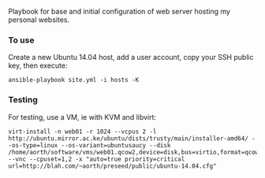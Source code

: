 Playbook for base and initial configuration of web server hosting my personal websites.

### To use
Create a new Ubuntu 14.04 host, add a user account, copy your SSH public key, then execute:

    ansible-playbook site.yml -i hosts -K

### Testing
For testing, use a VM, ie with KVM and libvirt:

```console
virt-install -n web01 -r 1024 --vcpus 2 -l http://ubuntu.mirror.ac.ke/ubuntu/dists/trusty/main/installer-amd64/ --os-type=linux --os-variant=ubuntusaucy --disk /home/aorth/software/vms/web01.qcow2,device=disk,bus=virtio,format=qcow2,size=40 --vnc --cpuset=1,2 -x "auto=true priority=critical url=http://blah.com/~aorth/preseed/public/ubuntu-14.04.cfg"
```
